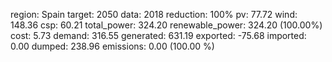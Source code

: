 region: Spain
target: 2050
data: 2018
reduction: 100%
pv: 77.72
wind: 148.36
csp: 60.21
total_power: 324.20
renewable_power: 324.20 (100.00%)
cost: 5.73
demand: 316.55
generated: 631.19
exported: -75.68
imported: 0.00
dumped: 238.96
emissions: 0.00 (100.00 %)
